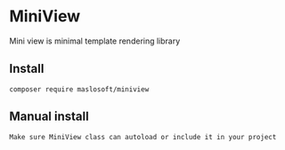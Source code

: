 MiniView
========

Mini view is minimal template rendering library


## Install

	composer require maslosoft/miniview

## Manual install

	Make sure MiniView class can autoload or include it in your project